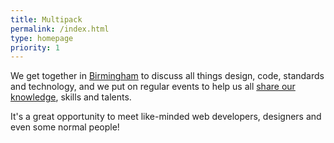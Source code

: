 ```yaml
---
title: Multipack
permalink: /index.html
type: homepage
priority: 1
---
```

We get together in [Birmingham](/birmingham) to discuss all
things design, code, standards and technology, and we put on
regular events to help us all [share our knowledge](/show-and-tell), skills and talents.

It's a great opportunity to meet like-minded web developers,
designers and even some normal people!